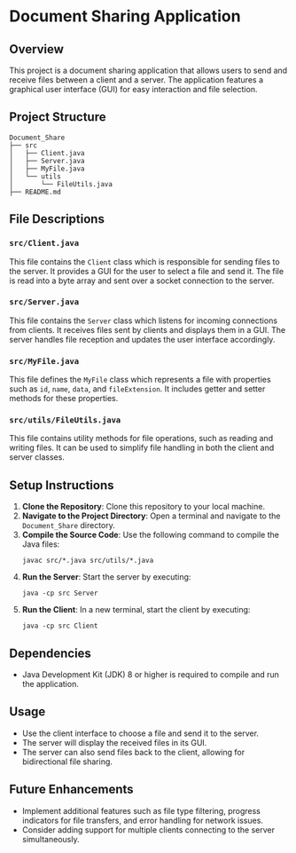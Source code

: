 # Document Sharing Application

## Overview
This project is a document sharing application that allows users to send and receive files between a client and a server. The application features a graphical user interface (GUI) for easy interaction and file selection.

## Project Structure
```
Document_Share
├── src
│   ├── Client.java
│   ├── Server.java
│   ├── MyFile.java
│   └── utils
│       └── FileUtils.java
├── README.md
```

## File Descriptions

### `src/Client.java`
This file contains the `Client` class which is responsible for sending files to the server. It provides a GUI for the user to select a file and send it. The file is read into a byte array and sent over a socket connection to the server.

### `src/Server.java`
This file contains the `Server` class which listens for incoming connections from clients. It receives files sent by clients and displays them in a GUI. The server handles file reception and updates the user interface accordingly.

### `src/MyFile.java`
This file defines the `MyFile` class which represents a file with properties such as `id`, `name`, `data`, and `fileExtension`. It includes getter and setter methods for these properties.

### `src/utils/FileUtils.java`
This file contains utility methods for file operations, such as reading and writing files. It can be used to simplify file handling in both the client and server classes.

## Setup Instructions
1. **Clone the Repository**: Clone this repository to your local machine.
2. **Navigate to the Project Directory**: Open a terminal and navigate to the `Document_Share` directory.
3. **Compile the Source Code**: Use the following command to compile the Java files:
   ```
   javac src/*.java src/utils/*.java
   ```
4. **Run the Server**: Start the server by executing:
   ```
   java -cp src Server
   ```
5. **Run the Client**: In a new terminal, start the client by executing:
   ```
   java -cp src Client
   ```

## Dependencies
- Java Development Kit (JDK) 8 or higher is required to compile and run the application.

## Usage
- Use the client interface to choose a file and send it to the server.
- The server will display the received files in its GUI.
- The server can also send files back to the client, allowing for bidirectional file sharing.

## Future Enhancements
- Implement additional features such as file type filtering, progress indicators for file transfers, and error handling for network issues.
- Consider adding support for multiple clients connecting to the server simultaneously.